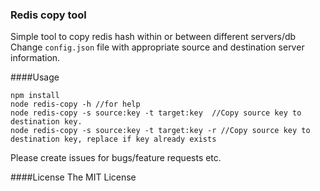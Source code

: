 ### Redis copy tool
Simple tool to copy redis hash within or between different servers/db Change `config.json` file with appropriate source and destination server information.

####Usage
```
npm install
node redis-copy -h //for help
node redis-copy -s source:key -t target:key  //Copy source key to destination key.
node redis-copy -s source:key -t target:key -r //Copy source key to destination key, replace if key already exists
```

Please create issues for bugs/feature requests etc.

####License
The MIT License
